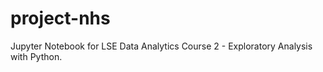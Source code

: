# project-nhs
Jupyter Notebook for LSE Data Analytics Course 2 - Exploratory Analysis with Python. 
